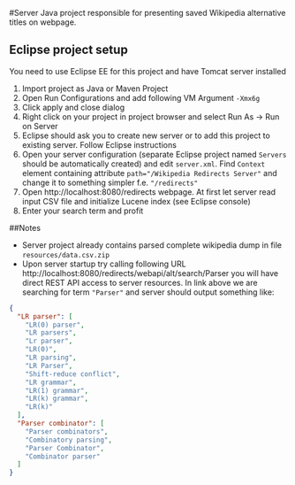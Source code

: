 #Server
Java project responsible for presenting saved Wikipedia alternative titles on webpage.

## Eclipse project setup
You need to use Eclipse EE for this project and have Tomcat server installed

1. Import project as Java or Maven Project
2. Open Run Configurations and add following VM Argument `-Xmx6g`
3. Click apply and close dialog
4. Right click on your project in project browser and select Run As -> Run on Server
5. Eclipse should ask you to create new server or to add this project to existing server. Follow Eclipse instructions
6. Open your server configuration (separate Eclipse project named `Servers` should be automatically created) and edit `server.xml`. Find `Context` element containing attribute `path="/Wikipedia Redirects Server"` and change it to something simpler f.e. `"/redirects"`
7. Open http://localhost:8080/redirects webpage. At first let server read input CSV file and initialize Lucene index (see Eclipse console)
8. Enter your search term and profit

##Notes
- Server project already contains parsed complete wikipedia dump in file `resources/data.csv.zip`
- Upon server startup try calling following URL http://localhost:8080/redirects/webapi/alt/search/Parser you will have direct REST API access to server resources. In link above we are searching for term `"Parser"` and server should output something like:
```json
{
  "LR parser": [
    "LR(0) parser",
    "LR parsers",
    "Lr parser",
    "LR(0)",
    "LR parsing",
    "LR Parser",
    "Shift-reduce conflict",
    "LR grammar",
    "LR(1) grammar",
    "LR(k) grammar",
    "LR(k)"
  ],
  "Parser combinator": [
    "Parser combinators",
    "Combinatory parsing",
    "Parser Combinator",
    "Combinator parser"
  ]
}
```
